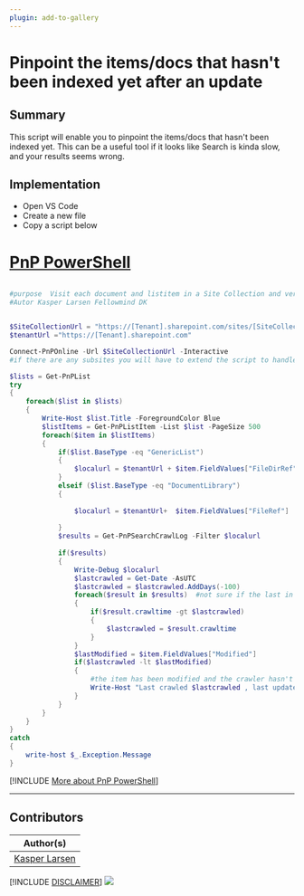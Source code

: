 ```yaml
---
plugin: add-to-gallery
---
```


# Pinpoint the items/docs that hasn't been indexed yet after an update

## Summary

This script will enable you to pinpoint the items/docs that hasn't been indexed yet. This can be a useful tool if it looks like Search is kinda slow, and your results seems wrong.

## Implementation

<!-- - Open your editor of choice aka VS Code -->
- Open VS Code
- Create a new file
- Copy a script  below

# [PnP PowerShell](#tab/pnpps)
```powershell

#purpose  Visit each document and listitem in a Site Collection and verify when this object was crawled
#Autor Kasper Larsen Fellowmind DK


$SiteCollectionUrl = "https://[Tenant].sharepoint.com/sites/[SiteCollection]"
$tenantUrl ="https://[Tenant].sharepoint.com"

Connect-PnPOnline -Url $SiteCollectionUrl -Interactive 
#if there are any subsites you will have to extend the script to handle that

$lists = Get-PnPList 
try
{
    foreach($list in $lists)
    {
        Write-Host $list.Title -ForegroundColor Blue
        $listItems = Get-PnPListItem -List $list -PageSize 500 
        foreach($item in $listItems)
        {
            if($list.BaseType -eq "GenericList")
            {
                $localurl = $tenantUrl + $item.FieldValues["FileDirRef"]+"/DispForm.aspx?ID=" + $item.id
            }
            elseif ($list.BaseType -eq "DocumentLibrary") 
            {
                
                $localurl = $tenantUrl+  $item.FieldValues["FileRef"] 
            
            }    
            $results = Get-PnPSearchCrawlLog -Filter $localurl 
            
            if($results)
            {
                Write-Debug $localurl 
                $lastcrawled = Get-Date -AsUTC
                $lastcrawled = $lastcrawled.AddDays(-100)
                foreach($result in $results)  #not sure if the last in the array always is the most resent, hence the iteration
                {
                    if($result.crawltime -gt $lastcrawled)
                    {
                        $lastcrawled = $result.crawltime
                    }
                }
                $lastModified = $item.FieldValues["Modified"]
                if($lastcrawled -lt $lastModified)
                {
                    #the item has been modified and the crawler hasn't picked it up yet
                    Write-Host "Last crawled $lastcrawled , last updated $lastModified" -ForegroundColor Red
                }
            }
        }
    }
}
catch
{
    write-host $_.Exception.Message 
}

```
[!INCLUDE [More about PnP PowerShell](../../docfx/includes/MORE-PNPPS.md)]
***

## Contributors

| Author(s) |
|-----------|
| [Kasper Larsen](https://github.com/kasperbolarsen)|

[!INCLUDE [DISCLAIMER](../../docfx/includes/DISCLAIMER.md)]
<img src="https://pnptelemetry.azurewebsites.net/script-samples/scripts/spo-get-items-not-indexed-since-last-update" aria-hidden="true" />


